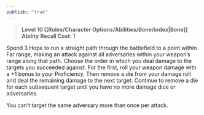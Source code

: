 ```yaml
---
publish: "true"
---
```

> **Level 10 [[Rules/Character Options/Abilities/Bone/index|Bone]] Ability**
> **Recall Cost:** 1

Spend 3 Hope to run a straight path through the battlefield to a point within Far range, making an attack against all adversaries within your weapon’s range along that path. Choose the order in which you deal damage to the targets you succeeded against. For the first, roll your weapon damage with a +1 bonus to your Proficiency. Then remove a die from your damage roll and deal the remaining damage to the next target. Continue to remove a die for each subsequent target until you have no more damage dice or adversaries.

You can’t target the same adversary more than once per attack.
